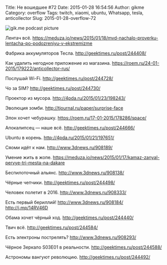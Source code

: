 Title: Не вошедшее #72
Date: 2015-01-28 16:54:56
Author: gikme
Category: overflow
Tags: twitch, xiaomi, ubuntu, Whatsapp, tesla, anticollector
Slug: 2015-01-28-overflow-72

![gik.me podcast picture](https://31.media.tumblr.com/dca6e9a83dde5334b1acbae0ad95c937/tumblr_inline_nivvh9s94N1qafwv8.jpg)

Лентач всё.
<https://meduza.io/news/2015/01/18/mvd-nachalo-proverku-lentacha-po-podozreniyu-v-ekstremizme>

Фабрика аккумуляторов Тесла.
<http://geektimes.ru/post/244408/>

Как удалить негодное приложение из магазина.
<https://roem.ru/24-01-2015/179222/anticollector-rus/>

Послушай Wi-Fi.
<http://geektimes.ru/post/244728/>

Чо за SIM?
<http://geektimes.ru/post/244730/>

Проектор из мусора.
<http://4pda.ru/2015/01/23/198243/>

Эволюция зомби.
<http://tjournal.ru/paper/surprise-face>

Элон хочет чебурашку.
<https://roem.ru/17-01-2015/178286/space/>

Апокалипсец — наше всё.
<http://geektimes.ru/post/244666/>

Ubuntu в корень.
<http://4pda.ru/2015/01/21/197651/>

Сяоми идёт к нам.
<http://www.3dnews.ru/908189/>

Умение жить в жопе.
<https://meduza.io/news/2015/01/17/kamaz-zanyal-pervye-tri-mesta-na-dakare>

Беспилоточный альянс.
<http://www.3dnews.ru/908138/>

Чёрные чепчики.
<http://geektimes.ru/post/244498/>

Человек полетит в 2016.
<http://www.3dnews.ru/908333/>

Есть первый бериллий!
<http://www.3dnews.ru/908184/>
<http://j.mp/14RV46D>

Обама хочет чёрный ход.
<http://geektimes.ru/post/244440/>

Твич всё.
<http://geektimes.ru/post/244584/>

Есть электроны пострелять?
<http://www.3dnews.ru/908293/>

Чёрное Зеркало S03E01 в реальности.
<http://geektimes.ru/post/244588/>

Астрономы вангуют революцию.
<http://geektimes.ru/post/244492/>

